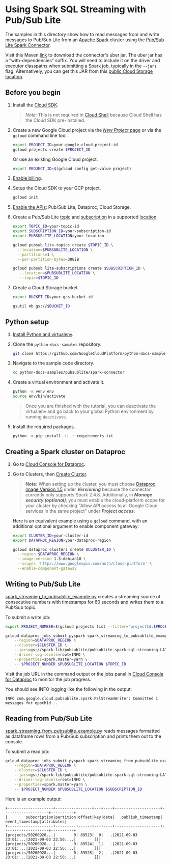 # Using Spark SQL Streaming with Pub/Sub Lite

The samples in this directory show how to read messages from and write messages to Pub/Sub Lite from an [Apache Spark] cluster using the [Pub/Sub Lite Spark Connector].

Visit this Maven [link](https://search.maven.org/search?q=g:com.google.cloud%20a:pubsublite-spark-sql-streaming) to download the connector's uber jar. The uber jar has a "with-dependencies" suffix. You will need to include it on the driver and executor classpaths when submitting a Spark job, typically in the `--jars` flag. Alternatively, you can get this JAR from this [public Cloud Storage location](gs://spark-lib/pubsublite/pubsublite-spark-sql-streaming-LATEST-with-dependencies.jar).

## Before you begin

1. Install the [Cloud SDK].
   > *Note:* This is not required in [Cloud Shell]
   > because Cloud Shell has the Cloud SDK pre-installed.

1. Create a new Google Cloud project via the
   [*New Project* page] or via the `gcloud` command line tool.

   ```sh
   export PROJECT_ID=your-google-cloud-project-id
   gcloud projects create $PROJECT_ID
   ```
   Or use an existing Google Cloud project.
   ```sh
   export PROJECT_ID=$(gcloud config get-value project)
   ```

1. [Enable billing].

1. Setup the Cloud SDK to your GCP project.

   ```sh
   gcloud init
   ```

1. [Enable the APIs](https://console.cloud.google.com/flows/enableapi?apiid=pubsublite.googleapis.com,dataproc,storage_component): Pub/Sub Lite, Dataproc, Cloud Storage.

1. Create a Pub/Sub Lite [topic] and [subscription] in a supported [location].

   ```bash
   export TOPIC_ID=your-topic-id
   export SUBSCRIPTION_ID=your-subscription-id
   export PUBSUBLITE_LOCATION=your-location

   gcloud pubsub lite-topics create $TOPIC_ID \
     --location=$PUBSUBLITE_LOCATION \
     --partitions=1 \
     --per-partition-bytes=30GiB

   gcloud pubsub lite-subscriptions create $SUBSCRIPTION_ID \
      --location=$PUBSUBLITE_LOCATION \
      --topic=$TOPIC_ID
   ```

1. Create a Cloud Storage bucket.

   ```bash
   export BUCKET_ID=your-gcs-bucket-id

   gsutil mb gs://$BUCKET_ID
   ```

## Python setup

1. [Install Python and virtualenv].

1. Clone the `python-docs-samples` repository.

    ```bash
    git clone https://github.com/GoogleCloudPlatform/python-docs-samples.git
    ```

1. Navigate to the sample code directory.

    ```bash
    cd python-docs-samples/pubsublite/spark-connector
    ```

1. Create a virtual environment and activate it.

    ```bash
    python -m venv env
    source env/bin/activate
    ```
   > Once you are finished with the tutorial, you can deactivate
   > the virtualenv and go back to your global Python environment
   > by running `deactivate`.

1. Install the required packages.
    ```bash
    python -m pip install -U -r requirements.txt
    ```

## Creating a Spark cluster on Dataproc

1. Go to [Cloud Console for Dataproc].

1. Go to Clusters, then [Create Cluster].
   > **Note:** When setting up the cluster, you must choose
   > [Dataproc Image Version 1.5] under ___Versioning___ because
   > the connector currently only supports Spark 2.4.8.
   > Additionally, in ___Manage security (optional)___, you
   > must enable the cloud-platform scope for your cluster by
   > checking "Allow API access to all Google Cloud services in
   > the same project" under ___Project access___.

   Here is an equivalent example using a `gcloud` command, with an additional optional argument to enable component gateway:

    ```sh
    export CLUSTER_ID=your-cluster-id
    export DATAPROC_REGION=your-dataproc-region

    gcloud dataproc clusters create $CLUSTER_ID \
      --region $DATAPROC_REGION \
      --image-version 1.5-debian10 \
      --scopes 'https://www.googleapis.com/auth/cloud-platform' \
      --enable-component-gateway
    ```

## Writing to Pub/Sub Lite

[spark_streaming_to_pubsublite_example.py](spark_streaming_to_pubsublite_example.py) creates a streaming source of consecutive numbers with timestamps for 60 seconds and writes them to a Pub/Sub topic.

To submit a write job:

```sh
export PROJECT_NUMBER=$(gcloud projects list --filter="projectId:$PROJECT_ID" --format="value(PROJECT_NUMBER)")

gcloud dataproc jobs submit pyspark spark_streaming_to_pubsublite_example.py \
    --region=$DATAPROC_REGION \
    --cluster=$CLUSTER_ID \
    --jars=gs://spark-lib/pubsublite/pubsublite-spark-sql-streaming-LATEST-with-dependencies.jar \
    --driver-log-levels=root=INFO \
    --properties=spark.master=yarn \
    -- $PROJECT_NUMBER $PUBSUBLITE_LOCATION $TOPIC_ID
```

Visit the job URL in the command output or the jobs panel in [Cloud Console for Dataproc] to monitor the job progress.

You should see INFO logging like the following in the output:

```none
INFO com.google.cloud.pubsublite.spark.PslStreamWriter: Committed 1 messages for epochId ..
```

## Reading from Pub/Sub Lite

[spark_streaming_from_pubsublite_example.py](spark_streaming_from_pubsublite_example.py) reads messages formatted as dataframe rows from a Pub/Sub subscription and prints them out to the console.

To submit a read job:

```sh
gcloud dataproc jobs submit pyspark spark_streaming_from_pubsublite_example.py \
    --region=$DATAPROC_REGION \
    --cluster=$CLUSTER_ID \
    --jars=gs://spark-lib/pubsublite/pubsublite-spark-sql-streaming-LATEST-with-dependencies.jar \
    --driver-log-levels=root=INFO \
    --properties=spark.master=yarn \
    -- $PROJECT_NUMBER $PUBSUBLITE_LOCATION $SUBSCRIPTION_ID
```

Here is an example output:

```none
+--------------------+---------+------+---+----+--------------------+--------------------+----------+
|        subscription|partition|offset|key|data|   publish_timestamp|     event_timestamp|attributes|
+--------------------+---------+------+---+----+--------------------+--------------------+----------+
|projects/50200928...|        0| 89523|  0|   .|2021-09-03 23:01:...|2021-09-03 22:56:...|        []|
|projects/50200928...|        0| 89524|  1|   .|2021-09-03 23:01:...|2021-09-03 22:56:...|        []|
|projects/50200928...|        0| 89525|  2|   .|2021-09-03 23:01:...|2021-09-03 22:56:...|        []|
```

[Apache Spark]: https://spark.apache.org/
[Pub/Sub Lite Spark Connector]: https://github.com/googleapis/java-pubsublite-spark
[Cloud Console for Dataproc]: https://console.cloud.google.com/dataproc/

[Cloud SDK]: https://cloud.google.com/sdk/docs/
[Cloud Shell]: https://console.cloud.google.com/cloudshell/editor/
[*New Project* page]: https://console.cloud.google.com/projectcreate
[Enable billing]: https://cloud.google.com/billing/docs/how-to/modify-project/

[Install Python and virtualenv]: https://cloud.google.com/python/setup/
[Create Cluster]: https://pantheon.corp.google.com/dataproc/clustersAdd
[Dataproc Image Version 1.5]: https://cloud.google.com/dataproc/docs/concepts/versioning/dataproc-release-1.5
[location]: https://cloud.google.com/pubsub/lite/docs/locations
[topic]: https://cloud.google.com/pubsub/lite/docs/topics
[subscription]: https://cloud.google.com/pubsub/lite/docs/subscriptions